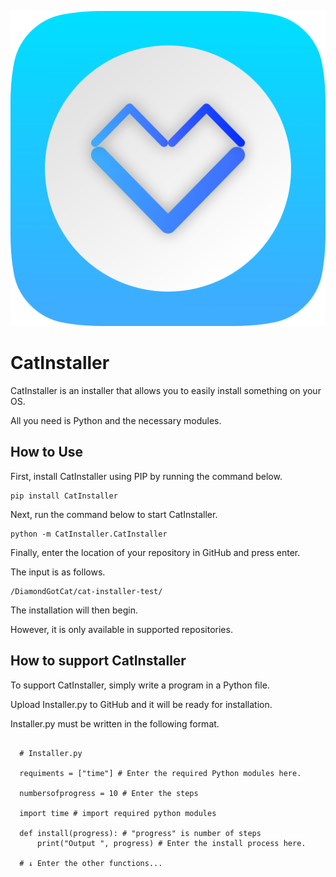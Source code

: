 ![Icon](CatInstaller.png)

# CatInstaller
CatInstaller is an installer that allows you to easily install something on your OS.

All you need is Python and the necessary modules.

## How to Use
First, install CatInstaller using PIP by running the command below.
```
pip install CatInstaller
```
Next, run the command below to start CatInstaller.
```
python -m CatInstaller.CatInstaller
```
Finally, enter the location of your repository in GitHub and press enter.

The input is as follows.
```
/DiamondGotCat/cat-installer-test/
```
The installation will then begin.

However, it is only available in supported repositories.

## How to support CatInstaller


To support CatInstaller, simply write a program in a Python file.

Upload Installer.py to GitHub and it will be ready for installation.

Installer.py must be written in the following format.

```

  # Installer.py

  requiments = ["time"] # Enter the required Python modules here.

  numbersofprogress = 10 # Enter the steps

  import time # import required python modules

  def install(progress): # "progress" is number of steps
      print("Output ", progress) # Enter the install process here.

  # ↓ Enter the other functions...

```
